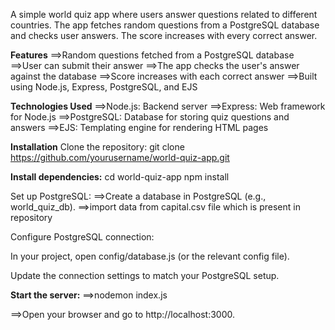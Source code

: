 A simple world quiz app where users answer questions related to different countries. The app fetches random questions from a PostgreSQL database and checks user answers. The score increases with every correct answer.

**Features**
==>Random questions fetched from a PostgreSQL database
==>User can submit their answer
==>The app checks the user's answer against the database
==>Score increases with each correct answer
==>Built using Node.js, Express, PostgreSQL, and EJS

**Technologies Used**
==>Node.js: Backend server
==>Express: Web framework for Node.js
==>PostgreSQL: Database for storing quiz questions and answers
==>EJS: Templating engine for rendering HTML pages

**Installation**
Clone the repository: git clone https://github.com/yourusername/world-quiz-app.git

**Install dependencies:**
cd world-quiz-app
npm install

Set up PostgreSQL:
==>Create a database in PostgreSQL (e.g., world_quiz_db).
==>import data from capital.csv file which is present in repository

Configure PostgreSQL connection:

In your project, open config/database.js (or the relevant config file).

Update the connection settings to match your PostgreSQL setup.

**Start the server:**
==>nodemon index.js

==>Open your browser and go to http://localhost:3000.
